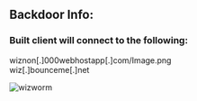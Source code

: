 ## Backdoor Info:  
### Built client will connect to the following:  
wiznon[.]000webhostapp[.]com/Image.png  
wiz[.]bounceme[.]net  

![wizworm](https://github.com/yuankong666/Ultimate-RAT-Collection/assets/128066597/079fa748-fb98-4daa-be7f-841fcccc49fd)
